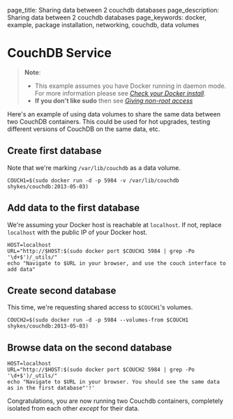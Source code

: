 page_title: Sharing data between 2 couchdb databases
page_description: Sharing data between 2 couchdb databases
page_keywords: docker, example, package installation, networking, couchdb, data volumes

# CouchDB Service

> **Note**: 
> 
> - This example assumes you have Docker running in daemon mode. For
>   more information please see [*Check your Docker
>   install*](../hello_world/#running-examples).
> - **If you don't like sudo** then see [*Giving non-root
>   access*](../../installation/binaries/#dockergroup)

Here's an example of using data volumes to share the same data between
two CouchDB containers. This could be used for hot upgrades, testing
different versions of CouchDB on the same data, etc.

## Create first database

Note that we're marking `/var/lib/couchdb` as a data volume.

    COUCH1=$(sudo docker run -d -p 5984 -v /var/lib/couchdb shykes/couchdb:2013-05-03)

## Add data to the first database

We're assuming your Docker host is reachable at `localhost`. If not,
replace `localhost` with the public IP of your Docker host.

    HOST=localhost
    URL="http://$HOST:$(sudo docker port $COUCH1 5984 | grep -Po '\d+$')/_utils/"
    echo "Navigate to $URL in your browser, and use the couch interface to add data"

## Create second database

This time, we're requesting shared access to `$COUCH1`'s volumes.

    COUCH2=$(sudo docker run -d -p 5984 --volumes-from $COUCH1 shykes/couchdb:2013-05-03)

## Browse data on the second database

    HOST=localhost
    URL="http://$HOST:$(sudo docker port $COUCH2 5984 | grep -Po '\d+$')/_utils/"
    echo "Navigate to $URL in your browser. You should see the same data as in the first database"'!'

Congratulations, you are now running two Couchdb containers, completely
isolated from each other *except* for their data.
